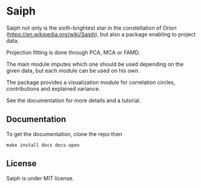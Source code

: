# Saiph

Saiph not only is the sixth-brightest star in the constellation of Orion (https://en.wikipedia.org/wiki/Saiph), but also a package enabling to project data. 

Projection fitting is done through PCA, MCA or FAMD. 

The main module imputes which one should be used depending on the given data, but each module can be used on his own.

The package provides a visualization module for correlation circles, contributions and explained variance.

See the documentation for more details and a tutorial.

## Documentation

To get the documentation, clone the repo then

```
make install docs docs-open
```

## License

Saiph is under MIT license.

